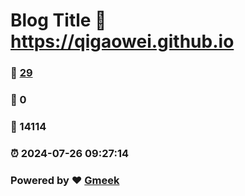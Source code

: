 # Blog Title :link: https://qigaowei.github.io 
### :page_facing_up: [29](https://qigaowei.github.io/tag.html) 
### :speech_balloon: 0 
### :hibiscus: 14114 
### :alarm_clock: 2024-07-26 09:27:14 
### Powered by :heart: [Gmeek](https://github.com/Meekdai/Gmeek)
